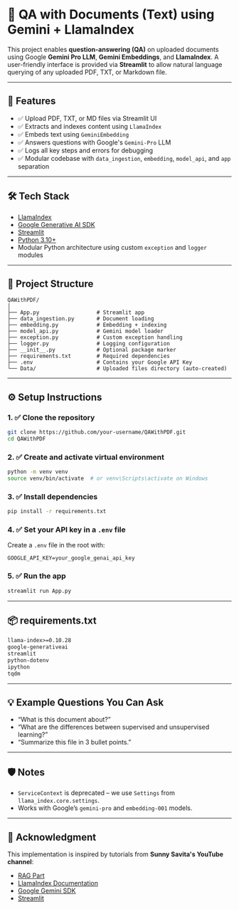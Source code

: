 
# 📄 QA with Documents (Text) using Gemini + LlamaIndex

This project enables **question-answering (QA)** on uploaded documents using Google **Gemini Pro LLM**, **Gemini Embeddings**, and **LlamaIndex**. A user-friendly interface is provided via **Streamlit** to allow natural language querying of any uploaded PDF, TXT, or Markdown file.

---

## 🚀 Features

- ✅ Upload PDF, TXT, or MD files via Streamlit UI  
- ✅ Extracts and indexes content using `LlamaIndex`  
- ✅ Embeds text using `GeminiEmbedding`  
- ✅ Answers questions with Google's `Gemini-Pro` LLM  
- ✅ Logs all key steps and errors for debugging  
- ✅ Modular codebase with `data_ingestion`, `embedding`, `model_api`, and `app` separation  

---

## 🛠️ Tech Stack

- [LlamaIndex](https://www.llamaindex.ai/)
- [Google Generative AI SDK](https://ai.google.dev/)
- [Streamlit](https://streamlit.io/)
- [Python 3.10+](https://www.python.org/)
- Modular Python architecture using custom `exception` and `logger` modules

---

## 📁 Project Structure

```
QAWithPDF/
│
├── App.py                  # Streamlit app
├── data_ingestion.py       # Document loading
├── embedding.py            # Embedding + indexing
├── model_api.py            # Gemini model loader
├── exception.py            # Custom exception handling
├── logger.py               # Logging configuration
├── __init__.py             # Optional package marker
├── requirements.txt        # Required dependencies
├── .env                    # Contains your Google API Key
└── Data/                   # Uploaded files directory (auto-created)
```

---

## ⚙️ Setup Instructions

### 1. ✅ Clone the repository

```bash
git clone https://github.com/your-username/QAWithPDF.git
cd QAWithPDF
```

### 2. ✅ Create and activate virtual environment

```bash
python -m venv venv
source venv/bin/activate  # or venv\Scripts\activate on Windows
```

### 3. ✅ Install dependencies

```bash
pip install -r requirements.txt
```

### 4. ✅ Set your API key in a `.env` file

Create a `.env` file in the root with:

```
GOOGLE_API_KEY=your_google_genai_api_key
```

### 5. ✅ Run the app

```bash
streamlit run App.py
```

---

## 📦 requirements.txt

```txt
llama-index>=0.10.28
google-generativeai
streamlit
python-dotenv
ipython
tqdm
```

---

## 💡 Example Questions You Can Ask

- “What is this document about?”
- “What are the differences between supervised and unsupervised learning?”
- “Summarize this file in 3 bullet points.”

---

## 🛡️ Notes

- `ServiceContext` is deprecated – we use `Settings` from `llama_index.core.settings`.
- Works with Google’s `gemini-pro` and `embedding-001` models.

---

## 🙏 Acknowledgment
This implementation is inspired by tutorials from **Sunny Savita's YouTube channel**:
- [RAG Part](https://www.youtube.com/live/hqJxgbxczOo?si=GHAgA3AqKJ7b9dHu)
- [LlamaIndex Documentation](https://docs.llamaindex.ai/)
- [Google Gemini SDK](https://ai.google.dev/)
- [Streamlit](https://streamlit.io/)
